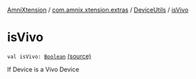 [AmniXtension](../../index.md) / [com.amnix.xtension.extras](../index.md) / [DeviceUtils](index.md) / [isVivo](./is-vivo.md)

# isVivo

`val isVivo: `[`Boolean`](https://kotlinlang.org/api/latest/jvm/stdlib/kotlin/-boolean/index.html) [(source)](https://github.com/AmniX/AmniXTension/tree/master/AmniXtension/src/main/java/com/amnix/xtension/extras/DeviceUtils.kt#L67)

If Device is a Vivo Device

